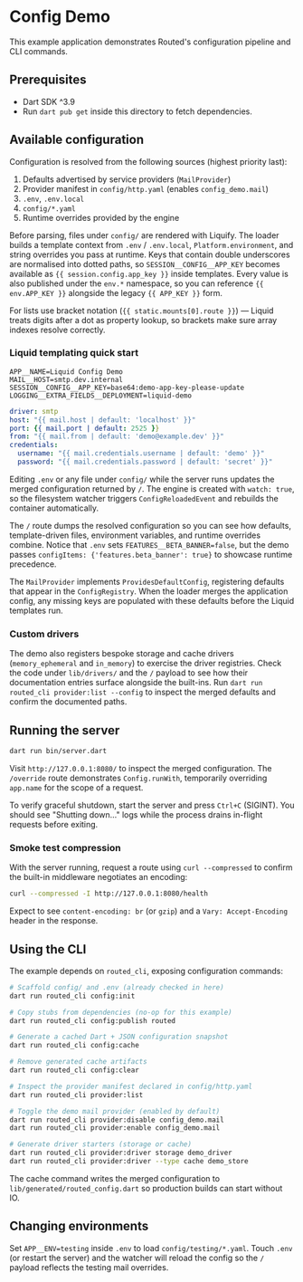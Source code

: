 # Config Demo

This example application demonstrates Routed's configuration pipeline and CLI commands.

## Prerequisites

- Dart SDK ^3.9
- Run `dart pub get` inside this directory to fetch dependencies.

## Available configuration

Configuration is resolved from the following sources (highest priority last):

1. Defaults advertised by service providers (`MailProvider`)
2. Provider manifest in `config/http.yaml` (enables `config_demo.mail`)
3. `.env`, `.env.local`
4. `config/*.yaml`
5. Runtime overrides provided by the engine

Before parsing, files under `config/` are rendered with Liquify. The loader builds a template context from `.env` /
`.env.local`, `Platform.environment`, and string overrides you pass at runtime. Keys that contain double underscores are
normalised into dotted paths, so `SESSION__CONFIG__APP_KEY` becomes available as `{{ session.config.app_key }}` inside
templates. Every value is also published under the `env.*` namespace, so you can reference `{{ env.APP_KEY }}` alongside
the legacy `{{ APP_KEY }}` form.

For lists use bracket notation (`{{ static.mounts[0].route }}`) — Liquid treats digits after a dot as property lookup,
so brackets make sure array indexes resolve correctly.

### Liquid templating quick start

```dotenv title=".env"
APP__NAME=Liquid Config Demo
MAIL__HOST=smtp.dev.internal
SESSION__CONFIG__APP_KEY=base64:demo-app-key-please-update
LOGGING__EXTRA_FIELDS__DEPLOYMENT=liquid-demo
```

```yaml title="config/mail.yaml"
driver: smtp
host: "{{ mail.host | default: 'localhost' }}"
port: {{ mail.port | default: 2525 }}
from: "{{ mail.from | default: 'demo@example.dev' }}"
credentials:
  username: "{{ mail.credentials.username | default: 'demo' }}"
  password: "{{ mail.credentials.password | default: 'secret' }}"
```

Editing `.env` or any file under `config/` while the server runs updates the merged configuration returned by `/`. The
engine is created with `watch: true`, so the filesystem watcher triggers `ConfigReloadedEvent` and rebuilds the
container automatically.

The `/` route dumps the resolved configuration so you can see how defaults, template-driven files, environment
variables, and runtime overrides combine. Notice that `.env` sets `FEATURES__BETA_BANNER=false`, but the demo passes
`configItems: {'features.beta_banner': true}` to showcase runtime precedence.

The `MailProvider` implements `ProvidesDefaultConfig`, registering defaults that appear in the `ConfigRegistry`. When
the loader merges the application config, any missing keys are populated with these defaults before the Liquid templates
run.

### Custom drivers

The demo also registers bespoke storage and cache drivers (`memory_ephemeral` and `in_memory`) to exercise the driver
registries. Check the code under `lib/drivers/` and the `/` payload to see how their documentation entries surface
alongside the built-ins. Run `dart run routed_cli provider:list --config` to inspect the merged defaults and confirm the
documented paths.

## Running the server

```sh
dart run bin/server.dart
```

Visit `http://127.0.0.1:8080/` to inspect the merged configuration. The
`/override` route demonstrates `Config.runWith`, temporarily overriding
`app.name` for the scope of a request.

To verify graceful shutdown, start the server and press `Ctrl+C` (SIGINT). You
should see "Shutting down..." logs while the process drains in-flight requests
before exiting.

### Smoke test compression

With the server running, request a route using `curl --compressed` to confirm
the built-in middleware negotiates an encoding:

```bash
curl --compressed -I http://127.0.0.1:8080/health
```

Expect to see `content-encoding: br` (or `gzip`) and a `Vary: Accept-Encoding`
header in the response.

## Using the CLI

The example depends on `routed_cli`, exposing configuration commands:

```sh
# Scaffold config/ and .env (already checked in here)
dart run routed_cli config:init

# Copy stubs from dependencies (no-op for this example)
dart run routed_cli config:publish routed

# Generate a cached Dart + JSON configuration snapshot
dart run routed_cli config:cache

# Remove generated cache artifacts
dart run routed_cli config:clear

# Inspect the provider manifest declared in config/http.yaml
dart run routed_cli provider:list

# Toggle the demo mail provider (enabled by default)
dart run routed_cli provider:disable config_demo.mail
dart run routed_cli provider:enable config_demo.mail

# Generate driver starters (storage or cache)
dart run routed_cli provider:driver storage demo_driver
dart run routed_cli provider:driver --type cache demo_store
```

The cache command writes the merged configuration to
`lib/generated/routed_config.dart` so production builds can start without IO.

## Changing environments

Set `APP__ENV=testing` inside `.env` to load `config/testing/*.yaml`.
Touch `.env` (or restart the server) and the watcher will reload the config so the `/` payload reflects the testing mail
overrides.
